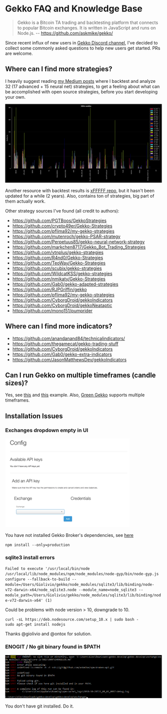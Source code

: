 # Gekko FAQ and Knowledge Base

> Gekko is a Bitcoin TA trading and backtesting platform that connects to popular Bitcoin exchanges. It is written in JavaScript and runs on Node.js.
> -- https://github.com/askmike/gekko/

Since recent influx of new users in [Gekko Discord channel](https://discord.gg/EecGYxW), I've decided to collect some commonly asked questions to help new users get started. PRs are welcome.

## Where can I find more strategies?

I heavily suggest reading [my Medium posts](https://medium.com/@deandree) where I backtest and analyze 32 (17 advanced + 15 neural net) strategies, to get a feeling about what can be accomplished with open source strategies, before you start developing your own.

![gkbt_ovr_2_advopt_240m__2019-08-13.png](imgs/gkbt_ovr_2_advopt_240m__2019-08-13.png)

Another resource with backtest results is [xFFFFF repo](https://github.com/xFFFFF/Gekko-Strategies), but it hasn't been updated for a while (2 years). Also, contains ton of strategies, big part of them actually work.

Other strategy sources I've found (all credit to authors):

- https://github.com/PGTBoos/GekkoStrategies
- https://github.com/crypto49er/Gekko-Strategies
- https://github.com/pflima92/my-gekko-strategies
- https://github.com/mutenroch/gekko-PSAR-strategy
- https://github.com/Perpetuus85/gekko-neural-network-strategy
- https://github.com/markchen8717/Gekko_Bot_Trading_Strategies
- https://github.com/vtnplus/gekko-strategies
- https://github.com/R4nd0/Gekko-Strategies
- https://github.com/TeoWay/Gekko-Strategies
- https://github.com/scubix/gekko-strategies
- https://github.com/WildcatKSS/gekko-strategies
- https://github.com/nmikaty/Gekko-Strategies
- https://github.com/Gab0/gekko-adapted-strategies
- https://github.com/RJPGriffin/gekko
- https://github.com/pflima92/my-gekko-strategies
- https://github.com/CyborgDroid/gekkoIndicators
- https://github.com/CyborgDroid/gekkoNeataptic
- https://github.com/mono151/pumprider

## Where can I find more indicators?

- https://github.com/anandanand84/technicalindicators/
- https://github.com/thegamecat/gekko-trading-stuff
- https://github.com/CyborgDroid/gekkoIndicators
- https://github.com/Gab0/gekko-extra-indicators
- https://github.com/JasonMatthewsDev/gekkoIndicators

## Can I run Gekko on multiple timeframes (candle sizes)?

Yes, see [this](https://github.com/zappra/gekko/blob/develop/strategies/timeframes.js) and [this](https://github.com/CyborgDroid/gekkoIndicators/tree/master/sampleStrategies) example.
Also, [Green Gekko](https://github.com/mark-sch/gekko) supports multiple timeframes.

## Installation Issues

### Exchanges dropdown empty in UI

![empty_ex_dropdown.png](imgs/empty_ex_dropdown.png)

You have not installed Gekko Broker's dependencies, see [here](https://gekko.wizb.it/docs/installation/installing_gekko.html#Installing-Gekko-39-s-dependencies)

```cd exchange
npm install --only=production
```

### sqlite3 install errors

`Failed to execute '/usr/local/bin/node /usr/local/lib/node_modules/npm/node_modules/node-gyp/bin/node-gyp.js configure --fallback-to-build --module=/Users/Giolivio/gekko/node_modules/sqlite3/lib/binding/node-v72-darwin-x64/node_sqlite3.node --module_name=node_sqlite3 --module_path=/Users/Giolivio/gekko/node_modules/sqlite3/lib/binding/node-v72-darwin-x64' (1)`

Could be problems with node version > 10, downgrade to 10.

```sudo apt-get remove nodejs
curl -sL https://deb.nodesource.com/setup_10.x | sudo bash -
sudo apt-get install nodejs
```

Thanks @giolivio and @ontox for solution.

### ENOGIT / No git binary found in \$PATH

![git_error.png](imgs/git_error.png)

You don't have git installed. Do it.
